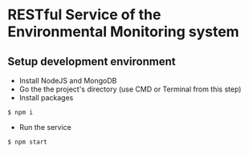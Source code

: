# RESTful Service of the Environmental Monitoring system

## Setup development environment

-   Install NodeJS and MongoDB
-   Go the the project's directory (use CMD or Terminal from this step)
-   Install packages
```
$ npm i
```

-   Run the service
```
$ npm start
```